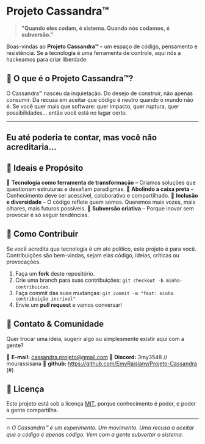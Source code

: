 # Projeto Cassandra™

> **"Quando eles codam, é sistema. Quando nós codamos, é subversão."**

Boas-vindas ao **Projeto Cassandra™** – um espaço de código, pensamento e resistência. Se a tecnologia é uma ferramenta de controle, aqui nós a hackeamos para criar liberdade.

## 🚀 O que é o Projeto Cassandra™?

O Cassandra™ nasceu da inquietação. Do desejo de construir, não apenas consumir. Da recusa em aceitar que código é neutro quando o mundo não é. Se você quer mais que software: quer impacto, quer ruptura, quer possibilidades… então você está no lugar certo.

---
Eu até poderia te contar, mas você não acreditaria...
---

## 🌿 Ideais e Propósito

🔹 **Tecnologia como ferramenta de transformação** – Criamos soluções que questionam estruturas e desafiam paradigmas.
🔹 **Abolindo a caixa preta** – Conhecimento deve ser acessível, colaborativo e compartilhado.
🔹 **Inclusão e diversidade** – O código reflete quem somos. Queremos mais vozes, mais olhares, mais futuros possíveis.
🔹 **Subversão criativa** – Porque inovar sem provocar é só seguir tendências.

## 🔧 Como Contribuir

Se você acredita que tecnologia é um ato político, este projeto é para você. Contribuições são bem-vindas, sejam elas código, ideias, críticas ou provocações.

1. Faça um **fork** deste repositório.
2. Crie uma branch para suas contribuições: `git checkout -b minha-contribuicao`.
3. Faça commit das suas mudanças: `git commit -m "feat: minha contribuição incrível"`
4. Envie um **pull request** e vamos conversar!

## 📌 Contato & Comunidade

Quer trocar uma ideia, sugerir algo ou simplesmente existir aqui com a gente?

📩 **E-mail:** cassandra.projeto@gmail.com
💬 **Discord:** 3my3548  //  mourassisana
🖤 **github:** https://github.com/EmyRaislany/Projeto-Cassandra (#)

## 🏴 Licença

Este projeto está sob a licença [MIT](LICENSE), porque conhecimento é poder, e poder a gente compartilha.

---

🔥 _O Cassandra™ é um experimento. Um movimento. Uma recusa a aceitar que o código é apenas código. Vem com a gente subverter o sistema._
